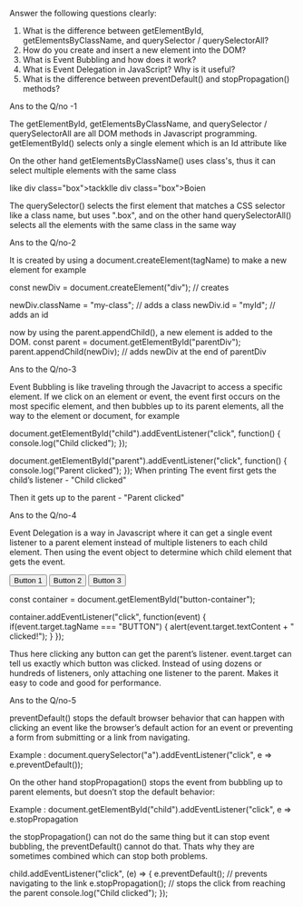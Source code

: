  Answer the following questions clearly:
1. What is the difference between getElementById, getElementsByClassName, and querySelector / querySelectorAll?
2. How do you create and insert a new element into the DOM?
3. What is Event Bubbling and how does it work?
4. What is Event Delegation in JavaScript? Why is it useful?
5. What is the difference between preventDefault() and stopPropagation() methods?


Ans to the Q/no -1 

The getElementById, getElementsByClassName, and querySelector / querySelectorAll are all DOM methods in Javascript programming.
getElementById() selects only a single element which is an Id attribute like <div id="main" class="box"></div>
On the other hand  getElementsByClassName() uses class's, thus it can select multiple  elements with the same class

like 
div class="box">tackklle
div class="box">Boien

The querySelector() selects the first element that matches a CSS selector like a class name, but uses ".box", and on the other hand querySelectorAll() selects all the elements with the   same class in the same way


Ans to the Q/no-2


It is created by using a document.createElement(tagName) to make a new element for example

const newDiv = document.createElement("div"); // creates <div></div>

newDiv.className = "my-class";               // adds a class
newDiv.id = "myId";                          // adds an id

 now by using the parent.appendChild(), a new element is added to the DOM.
 const parent = document.getElementById("parentDiv");
parent.appendChild(newDiv); // adds newDiv at the end of parentDiv


Ans to the Q/no-3


Event Bubbling is like traveling through the Javacript to access a specific element.
If we click on an element or event, the event first occurs on the most specific element,
and then bubbles up to its parent elements, all the way to the <html> element or document, for example 

document.getElementById("child").addEventListener("click", function() {
  console.log("Child clicked");
});

document.getElementById("parent").addEventListener("click", function() {
  console.log("Parent clicked");
}); 
When printing 
The event first gets the child’s listener - "Child clicked"

Then it gets up to the parent - "Parent clicked"



Ans to the Q/no-4



Event Delegation is a way in Javascript where it can get a single event listener to a parent element 
instead of multiple listeners to each child element. Then using the event object to determine which child element that gets the event.

<div id="button-container">
  <button>Button 1</button>
  <button>Button 2</button>
  <button>Button 3</button>
</div>

const container = document.getElementById("button-container");

container.addEventListener("click", function(event) {
  if(event.target.tagName === "BUTTON") {
    alert(event.target.textContent + " clicked!");
  }
});

Thus here clicking any button can get the parent’s listener.
event.target can tell us exactly which button was clicked. 
Instead of using dozens or hundreds of listeners, only attaching one listener to the parent.
Makes it easy to code and good for performance.



Ans to the Q/no-5


preventDefault() stops the default browser behavior that can happen with clicking an event
like the browser’s default action for an event or preventing a form from submitting or a link from navigating.

Example : document.querySelector("a").addEventListener("click", e => e.preventDefault());

On the other hand stopPropagation() stops the event from bubbling up to parent elements, but doesn’t stop the default behavior:

Example :  document.getElementById("child").addEventListener("click", e => e.stopPropagation

the stopPropagation() can not do the same thing but it can stop event bubbling, the preventDefault() cannot do that.
Thats why they are sometimes combined which can stop both problems.

child.addEventListener("click", (e) => {
  e.preventDefault();    // prevents navigating to the link
  e.stopPropagation();   // stops the click from reaching the parent
  console.log("Child clicked");
});
